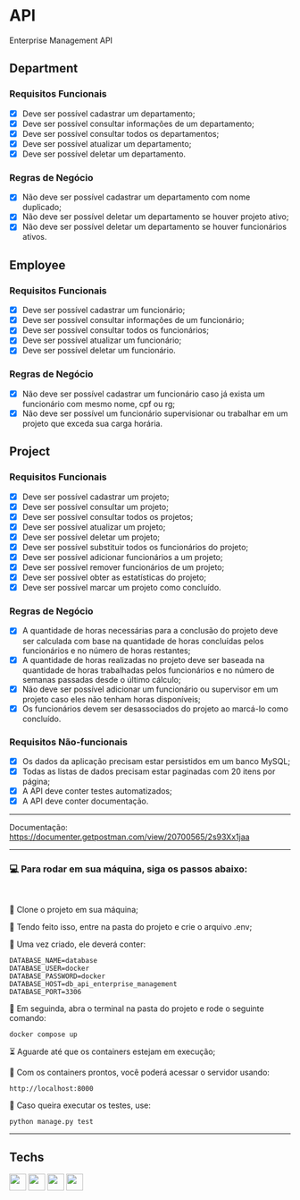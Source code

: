 # API

Enterprise Management API

## Department  
### Requisitos Funcionais  
- [x] Deve ser possível cadastrar um departamento;  
- [x] Deve ser possível consultar informações de um departamento;  
- [x] Deve ser possível consultar todos os departamentos;  
- [x] Deve ser possível atualizar um departamento;  
- [x] Deve ser possível deletar um departamento.  

### Regras de Negócio  
- [x] Não deve ser possível cadastrar um departamento com nome duplicado;  
- [x] Não deve ser possível deletar um departamento se houver projeto ativo;  
- [x] Não deve ser possível deletar um departamento se houver funcionários ativos.  

## Employee  
### Requisitos Funcionais  
- [x] Deve ser possível cadastrar um funcionário;  
- [x] Deve ser possível consultar informações de um funcionário;  
- [x] Deve ser possível consultar todos os funcionários;  
- [x] Deve ser possível atualizar um funcionário;  
- [x] Deve ser possível deletar um funcionário.  

### Regras de Negócio  
- [x] Não deve ser possível cadastrar um funcionário caso já exista um funcionário com mesmo nome, cpf ou rg;  
- [x] Não deve ser possível um funcionário supervisionar ou trabalhar em um projeto que exceda sua carga horária.  

## Project  
### Requisitos Funcionais  
- [x] Deve ser possível cadastrar um projeto;  
- [x] Deve ser possível consultar um projeto;  
- [x] Deve ser possível consultar todos os projetos;  
- [x] Deve ser possível atualizar um projeto;  
- [x] Deve ser possível deletar um projeto;  
- [x] Deve ser possível substituir todos os funcionários do projeto;  
- [x] Deve ser possível adicionar funcionários a um projeto;  
- [x] Deve ser possível remover funcionários de um projeto;  
- [x] Deve ser possível obter as estatísticas do projeto;  
- [x] Deve ser possível marcar um projeto como concluído.   

### Regras de Negócio  
- [x] A quantidade de horas necessárias para a conclusão do projeto deve ser calculada com base na quantidade de horas concluídas pelos funcionários e no número de horas restantes;  
- [x] A quantidade de horas realizadas no projeto deve ser baseada na quantidade de horas trabalhadas pelos funcionários e no número de semanas passadas desde o último cálculo;  
- [x] Não deve ser possível adicionar um funcionário ou supervisor em um projeto caso eles não tenham horas disponíveis;  
- [x] Os funcionários devem ser desassociados do projeto ao marcá-lo como concluído.  

### Requisitos Não-funcionais
- [x] Os dados da aplicação precisam estar persistidos em um banco MySQL;  
- [x] Todas as listas de dados precisam estar paginadas com 20 itens por página;  
- [x] A API deve conter testes automatizados;  
- [x] A API deve conter documentação.  

---

Documentação: https://documenter.getpostman.com/view/20700565/2s93Xx1jaa

---

### 💻 Para rodar em sua máquina, siga os passos abaixo:  

<br/>

📄 Clone o projeto em sua máquina;  

🔐 Tendo feito isso, entre na pasta do projeto e crie o arquivo .env;  

📄 Uma vez criado, ele deverá conter:

```
DATABASE_NAME=database
DATABASE_USER=docker
DATABASE_PASSWORD=docker
DATABASE_HOST=db_api_enterprise_management
DATABASE_PORT=3306
```

📂 Em seguinda, abra o terminal na pasta do projeto e rode o seguinte comando:  

```shell
docker compose up
 ```

⏳ Aguarde até que os containers estejam em execução;

📡 Com os containers prontos, você poderá acessar o servidor usando:

```text
http://localhost:8000
```

🧪 Caso queira executar os testes, use:  

```shell
python manage.py test
```

---

## Techs

<div>
    <img width=30 src="https://cdn.jsdelivr.net/gh/devicons/devicon/icons/python/python-original.svg" />
    <img width=30 src="https://cdn.jsdelivr.net/gh/devicons/devicon/icons/django/django-plain.svg" />
    <img width=30 src="https://cdn.jsdelivr.net/gh/devicons/devicon/icons/mysql/mysql-original.svg" />
    <img width=30 src="https://cdn.jsdelivr.net/gh/devicons/devicon/icons/docker/docker-plain.svg" />
</div>